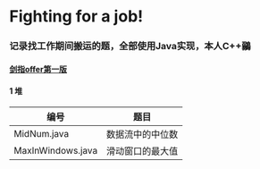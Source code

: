 # Fighting for a job!

### 记录找工作期间搬运的题，全部使用Java实现，本人C++鶸

#### [剑指offer第一版](https://www.nowcoder.com/ta/coding-interviews)

#### 1 堆

编号  | 题目 
---|---
MidNum.java | 数据流中的中位数
MaxInWindows.java | 滑动窗口的最大值
